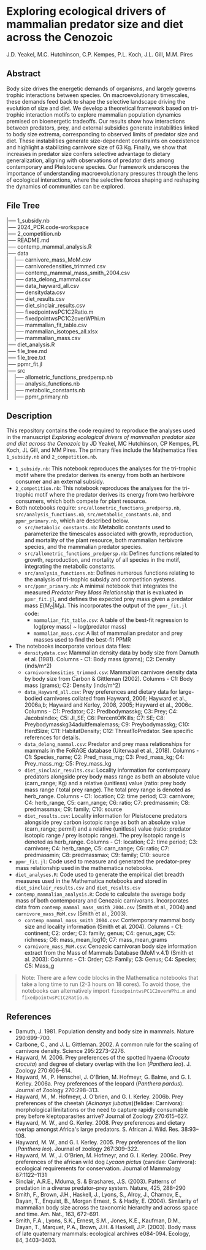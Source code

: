 # Exploring ecological drivers of mammalian predator size and diet across the Cenozoic

J.D. Yeakel,
M.C. Hutchinson,
C.P. Kempes,
P.L. Koch,
J.L. Gill,
M.M. Pires


## Abstract
Body size drives the energetic demands of organisms, and largely governs trophic interactions between species. On macroevolutionary timescales, these demands feed back to shape the selective landscape driving the evolution of size and diet. We develop a theoretical framework based on tri-trophic interaction motifs to explore mammalian population dynamics premised on bioenergetic tradeoffs. Our results show how interactions between predators, prey, and external subsidies generate instabilities linked to body size extrema, corresponding to observed limits of predator size and diet. These instabilities generate size-dependent constraints on coexistence and highlight a stabilizing carnivore size of 63 Kg. Finally, we show that increases in predator size confers selective advantage to dietary generalization, aligning with observations of predator diets among contemporary and Pleistocene species. Our framework underscores the importance of understanding macroevolutionary pressures through the lens of ecological interactions, where the selective forces shaping and reshaping the dynamics of communities can be explored.

## File Tree
|── 1_subsidy.nb  
|── 2024_PCR.code-workspace  
|── 2_competition.nb  
|── README.md  
|── contemp_mammal_analysis.R  
|── data  
|     |── carnivore_mass_MoM.csv  
|     |── carnivoredensities_trimmed.csv  
|     |── contemp_mammal_mass_smith_2004.csv  
|     |── data_delong_mammal.csv  
|     |── data_hayward_all.csv  
|     |── densitydata.csv  
|     |── diet_results.csv  
|     |── diet_sinclair_results.csv  
|     |── fixedpointwsPC1C2Ratio.m  
|     |── fixedpointwsPC1C2overWPhi.m  
|     |── mammalian_fit_table.csv  
|     |── mammalian_isotopes_all.xlsx  
|     |── mammalian_mass.csv  
|── diet_analysis.R  
|── file_tree.md  
|── file_tree.txt  
|── ppmr_fit.jl  
|── src  
|     |── allometric_functions_predpersp.nb  
|     |── analysis_functions.nb  
|     |── metabolic_constants.nb  
|     |── ppmr_primary.nb  

## Description
This repository contains the code required to reproduce the analyses used in the manuscript *Exploring ecological drivers of mammalian predator size and diet across the Cenozoic* by JD Yeakel, MC Hutchinson, CP Kempes, PL Koch, JL Gill, and MM Pires. The primary files include the Mathematica files `1_subsidy.nb` and `2_competition.nb`.  
*   `1_subsidy.nb`: This notebook reproduces the analyses for the tri-trophic motif where the predator derives its energy from both an herbivore consumer and an external subsidy.  
*   `2_competition.nb`: This notebook reproduces the analyses for the tri-trophic motif where the predator derives its energy from two herbivore consumers, which both compete for plant resource.  
*   Both notebooks require: `src/allometric_functions_predpersp.nb`, `src/analysis_functions.nb`, `src/metabolic_constants.nb`, and `ppmr_primary.nb`, which are described below.  
    *   `src/metabolic_constants.nb`: Metabolic constants used to parameterize the timescales associated with growth, reproduction, and mortality of the plant resource, both mammalian herbivore species, and the mammalian predator species.  
    *   `src/allometric_functions_predpersp.nb`: Defines functions related to growth, reproduction, and mortality of all species in the motif, integrating the metabolic constants.  
    *   `src/analysis_functions.nb`: Defines numerous functions relating to the analysis of tri-trophic subsidy and competition systems.  
    *   `src/ppmr_primary.nb`: A minimal notebook that integrates the measured *Predator Prey Mass Relationship* that is evaluated in `ppmr_fit.jl`, and defines the expected prey mass given a predator mass $E(M_C|M_P)$. This incorporates the output of the `ppmr_fit.jl` code:  
        *   `mammalian_fit_table.csv`: A table of the best-fit regression to log(prey mass) ~ log(predator mass)
        *   `mammalian_mass.csv`: A list of mammalian predator and prey masses used to find the best-fit PPMR  
*   The notebooks incorporate various data files:  
    *   `densitydata.csv`: Mammalian density data by body size from Damuth et al. (1981). Columns - C1: Body mass (grams); C2: Density (inds/m^2)  
    *   `carnivoredensities_trimmed.csv`: Mammalian carnivore density data by body size from Carbon & Gittleman (2002). Columns - C1: Body mass (grams); C2: Density (inds/m^2)  
    *   `data_Hayward_all.csv`: Prey preferences and dietary data for large-bodied carnivores collated from Hayward, 2006; Hayward et al., 2006a,b; Hayward and Kerley, 2008, 2005; Hayward et al., 2006c. Columns - C1: Predator; C2: Predbodymasskg; C3: Prey; C4: JacobsIndex; C5: JI_SE; C6: PercentOfKills; C7: SE; C8: Preybodymasskg34adultfemalemass; C9: Preybodymasskg; C10: HerdSize; C11: HabitatDensity; C12: ThreatToPredator. See specific references for details.  
    *   `data_delong_mammal.csv`: Predator and prey mass relationships for mammals in the FoRAGE database (Uiterwaal et al., 2018). Columns - C1: Species_name; C2: Pred_mass_mg; C3: Pred_mass_kg; C4: Prey_mass_mg; C5: Prey_mass_kg  
    *   `diet_sinclair_results.csv`: Locality information for contempoary predators alongside prey body mass range as both an absolute value (carn_range; Kg) and a relative (unitless) value (ratio: prey body mass range / total prey range). The total prey range is denoted as herb_range. Columns - C1: location; C2: time period; C3: carnivore; C4: herb_range, C5: carn_range; C6: ratio; C7: predmassmin; C8: predmassmax; C9: family; C10: source
    *   `diet_results.csv`: Locality information for Pleistocene predators alongside prey carbon isotopic range as both an absolute value (carn_range; permil) and a relative (unitless) value (ratio: predator isotopic range / prey isotopic range). The prey isotopic range is denoted as herb_range. Columns - C1: location; C2: time period; C3: carnivore; C4: herb_range, C5: carn_range; C6: ratio; C7: predmassmin; C8: predmassmax; C9: family; C10: source  
*   `ppmr_fit.jl`: Code used to measure and generated the predator-prey mass relationship used in the mathematica notebooks.  
*   `diet_analyses.R`: Code used to generate the empirical diet breadth measures used in the Mathematica notebooks and stored in `diet_sinclair_results.csv` and `diet_results.csv`  
*   `contemp_mammalian_analysis.R`: Code to calculate the average body mass of both contemporary and Cenozoic carnivorans. Incorporates data from `contemp_mammal_mass_smith_2004.csv` (Smith et al., 2004) and `carnivore_mass_MoM.csv` (Smith et al., 2003).  
    *   `contemp_mammal_mass_smith_2004.csv`: Contemporary mammal body size and locality information (Smith et al. 2004). Columns - C1: continent; C2: order; C3: family; genus; C4: genus_age; C5: richness; C6: mass_mean_log10; C7: mass_mean_grams  
    *   `carnivore_mass_MoM.csv`: Cenozoic carnivoran body size information extract from the Mass of Mammals Database (MoM v.4.1) (Smith et al. 2003): Columns - C1: Order; C2: Family; C3: Genus; C4: Species; C5: Mass_g  

>   Note: There are a few code blocks in the Mathematica notebooks that take a long time to run (2-3 hours on 18 cores). To avoid those, the notebooks can alternatively import `fixedpointwsPC1C2overWPhi.m` and `fixedpointwsPC1C2Ratio.m`.

## References
*   Damuth, J. 1981. Population density and body size in mammals. Nature 290:699–700.  
*   Carbone, C., and J. L. Gittleman. 2002. A common rule for the scaling of carnivore density. Science 295:2273–2276.
*   Hayward, M. 2006. Prey preferences of the spotted hyaena (*Crocuta crocuta*) and degree of dietary overlap with the lion (*Panthera leo*). J. Zoology 270:606–614.  
*   Hayward, M., P. Henschel, J. O'Brien, M. Hofmeyr, G. Balme, and G. I. Kerley. 2006a. Prey preferences of the leopard (*Panthera pardus*). Journal of Zoology 270:298–313.  
*   Hayward, M., M. Hofmeyr, J. O'brien, and G. I. Kerley. 2006b. Prey preferences of the cheetah (*Acinonyx jubatus*)(felidae: Carnivora): morphological limitations or the need to capture rapidly consumable prey before kleptoparasites arrive? Journal of Zoology 270:615–627.  
*   Hayward, M. W., and G. Kerley. 2008. Prey preferences and dietary overlap amongst Africa's large predators. S. African J. Wild. Res. 38:93–108.  
*   Hayward, M. W., and G. I. Kerley. 2005. Prey preferences of the lion (*Panthera leo*). Journal of zoology 267:309–322.  
*   Hayward, M. W., J. O'Brien, M. Hofmeyr, and G. I. Kerley. 2006c. Prey preferences of the african wild dog *Lycaon pictus* (canidae: Carnivora): ecological requirements for conservation. Journal of Mammalogy 87:1122–1131  
*   Sinclair, A.R.E., Mduma, S. & Brashares, J.S. (2003). Patterns of predation in a diverse predator–prey system. Nature, 425, 288–290  
*   Smith, F., Brown, J.H., Haskell, J., Lyons, S., Alroy, J., Charnov, E., Dayan, T., Enquist, B., Morgan Ernest, S. & Hadly, E. (2004). Similarity of mammalian body size across the taxonomic hierarchy and across space and time. Am. Nat., 163, 672–691.  
*   Smith, F.A., Lyons, S.K., Ernest, S.M., Jones, K.E., Kaufman, D.M., Dayan, T., Marquet, P.A., Brown, J.H. & Haskell, J.P. (2003). Body mass of late quaternary mammals: ecological archives e084-094. Ecology, 84, 3403–3403.